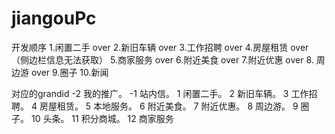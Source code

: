 # jiangouPc

 开发顺序
1.闲置二手  over
2.新旧车辆 over
3.工作招聘  over
4.房屋租赁  over （侧边栏信息无法获取）
5.商家服务  over
6.附近美食 over
7.附近优惠 over
8. 周边游  over
9.圈子
10.新闻


对应的grandid
-2	我的推广。
-1	站内信。
1	闲置二手。
2	新旧车辆。
3	工作招聘。
4	房屋租赁。
5	本地服务。
6	附近美食。
7	附近优惠。
8	周边游。
9	圈子。
10	头条。
11	积分商城。
12	商家服务